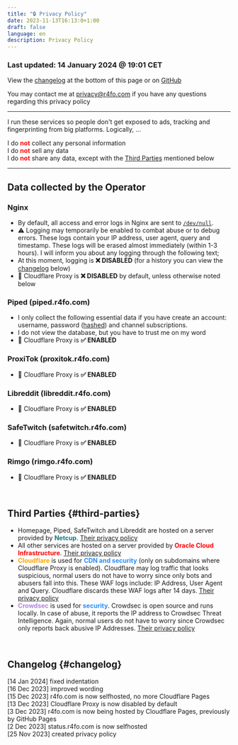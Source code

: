 ```yaml
---
title: "🔒 Privacy Policy"
date: 2023-11-13T16:13:0+1:00
draft: false
language: en
description: Privacy Policy
---
```


### Last updated: 14 January 2024 @ 19:01 CET
View the [changelog](#changelog) at the bottom of this page or on [GitHub](https://github.com/r2fo/r4fo.com/commits/main/content/privacypolicy.md)

You may contact me at <a href="mailto:privacy@r4fo.com">privacy@r4fo.com</a> if you have any questions regarding this privacy policy
<hr>

<p class="mb-8 font-normal text-white-500 dark:text-white-400 sm:text-xl">I run these services so people don't get exposed to ads, tracking and fingerprinting from big platforms. Logically, ...</p>

<p class="mb-8 font-light text-white-500 dark:text-white-400 sm:text-xl">
    I do <strong style="color: red;">not</strong> collect any personal information<br>
    I do <strong style="color: red;">not</strong> sell any data<br>
    I do <strong style="color: red;">not</strong> share any data, except with the <a href="#third-parties">Third Parties</a> mentioned below<br>
</p>
<hr>

## Data collected by the Operator
### Nginx
- By default, all access and error logs in Nginx are sent to <code><a href="https://wikiless.r4fo.com/wiki/Null_device">/dev/null</a></code>.
- ⚠️ Logging may temporarily be enabled to combat abuse or to debug errors. These logs contain your IP address, user agent, query and timestamp. These logs will be erased almost immediately (within 1-3 hours). I will inform you about any logging through the following text; 
- At this moment, logging is **❌ DISABLED** (for a history you can view the [changelog](#changelog) below)
- 🔄 Cloudflare Proxy is **❌ DISABLED** by default, unless otherwise noted below

### Piped (piped.r4fo.com)
- I only collect the following essential data if you have create an account: username, password (<a href="https://wikiless.r4fo.com/wiki/Cryptographic_hash_function#:~:text=A%20common%20use%20of%20hashes,in%20a%20file%20or%20database">hashed</a>) and channel subscriptions.
- I do not view the database, but you have to trust me on my word
- 🔄 Cloudflare Proxy is **✅ ENABLED**

### ProxiTok (proxitok.r4fo.com)
- 🔄 Cloudflare Proxy is **✅ ENABLED**

### Libreddit (libreddit.r4fo.com)
- 🔄 Cloudflare Proxy is **✅ ENABLED**

### SafeTwitch (safetwitch.r4fo.com)
- 🔄 Cloudflare Proxy is **✅ ENABLED**

### Rimgo (rimgo.r4fo.com)
- 🔄 Cloudflare Proxy is **✅ ENABLED**

<br>

## Third Parties {#third-parties}
- Homepage, Piped, SafeTwitch and Libreddit are hosted on a server provided by <strong style="color: hsl(184,73%,29%);">Netcup</strong>. [Their privacy policy](https://www.netcup.eu/kontakt/datenschutzerklaerung.php)
- All other services are hosted on a server provided by <strong style="color: red;">Oracle Cloud Infrastructure</strong>. [Their privacy policy](https://www.oracle.com/legal/privacy/services-privacy-policy.html)
- <strong style="color: orange;">Cloudflare</strong> is used for <strong style="color: hsl(210, 92%, 56%);">CDN and security</strong> (only on subdomains where Cloudflare Proxy is enabled). Cloudflare may log traffic that looks suspicious, normal users do not have to worry since only bots and abusers fall into this. These WAF logs include: IP Address, User Agent and Query. Cloudflare discards these WAF logs after 14 days. [Their privacy policy](https://www.cloudflare.com/privacypolicy/)
- <strong style="color: hsl(270, 60%, 70%);">Crowdsec</strong> is used for <strong style="color: hsl(210, 92%, 56%);">security</strong>. Crowdsec is open source and runs locally. In case of abuse, it reports the IP address to Crowdsec Threat Intelligence. Again, normal users do not have to worry since Crowdsec only reports back abusive IP Addresses. [Their privacy policy](https://www.crowdsec.net/privacy-policy)

<br>

## Changelog {#changelog}
[14 Jan 2024] fixed indentation <br>
[16 Dec 2023] improved wording <br>
[15 Dec 2023] r4fo.com is now selfhosted, no more Cloudflare Pages <br>
[13 Dec 2023] Cloudflare Proxy is now disabled by default <br>
[3 Dec 2023] r4fo.com is now being hosted by Cloudflare Pages, previously by GitHub Pages <br>
[2 Dec 2023] status.r4fo.com is now selfhosted <br>
[25 Nov 2023] created privacy policy